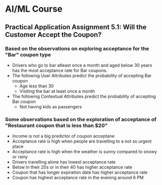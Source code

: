 # AI/ML Course
## Practical Application Assignment 5.1: Will the Customer Accept the Coupon?
### Based on the observations on exploring acceptance for the "Bar" coupon type
- Drivers who go to bar atleast once a month and aged below 30 years has the most acceptance rate for Bar coupons.
- The following User Attributes predict the probability of accepting Bar coupon
    - Age less than 30
    - Visiting the bar at least once a month
- The following Contextual Attributes predict the probability of accepting Bar coupon
    - Not having kids as passengers

### Some observations based on the exploration of acceptance of "Restaurant coupon that is less than $20"
- Income is not a big predictor of coupon acceptane
- Acceptance rate is high when people are travelling to a not so urgent place
- Acceptance rate is high when the weather is sunny compared to snowy or rainy
- Drivers travelling alone has lowest acceptance rate
- Below in their 20s or in their 40 has higher acceptance rate
- Coupon that has longer expiration date has higher acceptance rate
- Coupon has highest acceptance rate in the evening around 6 PM

